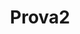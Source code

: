 ---
title: "Prova2"
upcoming: []
event_type: "Prova2"
description: 10-16 Sept 2025 <br> Italy
event:
  - name: "Prova2"
    organisers: []
    teachers: []
    venue: Upcoming
    event_date: 2024/09/10-16
    state: closed
---